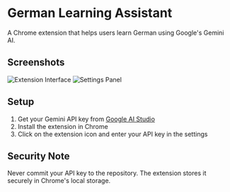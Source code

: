 # German Learning Assistant

A Chrome extension that helps users learn German using Google's Gemini AI.

## Screenshots

![Extension Interface](https://drive.google.com/file/d/17aJ9v5_IgAkcaanQf7Sn-JNl6KwAbL8N/view?usp=sharing)
![Settings Panel](https://drive.google.com/file/d/1t7UP-wwcEGFFnExIEl55JC9s7hPmn-7r/view?usp=sharing)

## Setup

1. Get your Gemini API key from [Google AI Studio](https://makersuite.google.com/app/apikey)
2. Install the extension in Chrome
3. Click on the extension icon and enter your API key in the settings

## Security Note

Never commit your API key to the repository. The extension stores it securely in Chrome's local storage.
